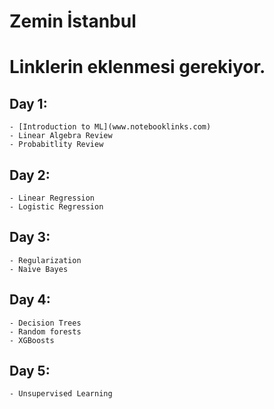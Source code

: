# Zemin İstanbul


# Linklerin eklenmesi gerekiyor.
## Day 1:
	- [Introduction to ML](www.notebooklinks.com)
	- Linear Algebra Review
	- Probabitlity Review
	
## Day 2:
	- Linear Regression 
	- Logistic Regression
	
## Day 3:
	- Regularization
	- Naive Bayes
	
## Day 4:
	- Decision Trees
	- Random forests
	- XGBoosts

## Day 5:
	- Unsupervised Learning
